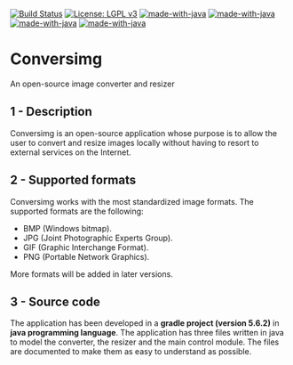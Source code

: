 [![Build Status](https://travis-ci.org/ZgzInfinity/Conversimg.svg?branch=master)](https://travis-ci.org/ZgzInfinity/Conversimg)
[![License: LGPL v3](https://img.shields.io/badge/License-LGPL%20v3-blue.svg)](https://www.gnu.org/licenses/lgpl-3.0)
[![made-with-java](https://img.shields.io/badge/Made%20with-java-e01250.svg)](https://www.java.com/es/download/)
[![made-with-java](https://img.shields.io/badge/Windows%20-compatible-1df31a.svg)](https://www.java.com/es/download/)
[![made-with-java](https://img.shields.io/badge/Mac%20-compatible-1df31a.svg)](https://www.java.com/es/download/)
[![made-with-java](https://img.shields.io/badge/Linux%20-compatible-1df31a.svg)](https://www.java.com/es/download/)




# Conversimg
An open-source image converter and resizer

## 1 - Description

Conversimg is an open-source application whose purpose is to allow the user to convert and resize images locally without having to
resort to external services on the Internet.

## 2 - Supported formats

Conversimg works with the most standardized image formats. The supported formats are the following:

* BMP (Windows bitmap).
* JPG (Joint Photographic Experts Group).
* GIF (Graphic Interchange Format).
* PNG (Portable Network Graphics).

More formats will be added in later versions.

## 3 - Source code

The application has been developed in a **gradle project (version 5.6.2)** in **java programming language**. The application has
three files written in java to model the converter, the resizer and the main control module. The files are documented to make 
them as easy to understand as possible.




